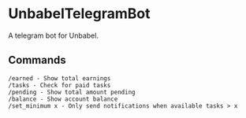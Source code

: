 # UnbabelTelegramBot
A telegram bot for Unbabel.

## Commands
 ```
/earned - Show total earnings
/tasks - Check for paid tasks
/pending - Show total amount pending
/balance - Show account balance
/set_minimum x - Only send notifications when available tasks > x
 ```
